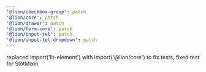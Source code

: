 ```yaml
---
'@lion/checkbox-group': patch
'@lion/core': patch
'@lion/drawer': patch
'@lion/form-core': patch
'@lion/input-tel': patch
'@lion/input-tel-dropdown': patch
---
```


replaced import('lit-element') with import('@lion/core') to fix tests, fixed test for SlotMixin
